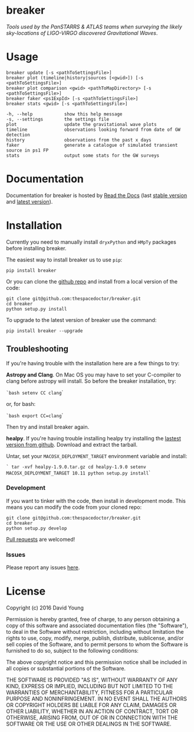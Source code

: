 breaker
=======

*Tools used by the PanSTARRS & ATLAS teams when surveying the likely
sky-locations of LIGO-VIRGO discovered Gravitational Waves*.

Usage
=====

    breaker update [-s <pathToSettingsFile>]
    breaker plot (timeline|history|sources [<gwid>]) [-s <pathToSettingsFile>]
    breaker plot comparison <gwid> <pathToMapDirectory> [-s <pathToSettingsFile>]
    breaker faker <ps1ExpId> [-s <pathToSettingsFile>]
    breaker stats <gwid> [-s <pathToSettingsFile>]

    -h, --help            show this help message
    -s, --settings        the settings file
    plot                  update the gravitational wave plots
    timeline              observations looking forward from date of GW detection
    history               observations from the past x days
    faker                 generate a catalogue of simulated transient source in ps1 FP
    stats                 output some stats for the GW surveys

Documentation
=============

Documentation for breaker is hosted by [Read the
Docs](http://breaker.readthedocs.org/en/stable/) (last [stable
version](http://breaker.readthedocs.org/en/stable/) and [latest
version](http://breaker.readthedocs.org/en/latest/)).

Installation
============

Currently you need to manually install `dryxPython` and `HMpTy` packages
before installing breaker.

The easiest way to install breaker us to use `pip`:

    pip install breaker

Or you can clone the [github
repo](https://github.com/thespacedoctor/breaker) and install from a
local version of the code:

    git clone git@github.com:thespacedoctor/breaker.git
    cd breaker
    python setup.py install

To upgrade to the latest version of breaker use the command:

    pip install breaker --upgrade

Troubleshooting
---------------

If you're having trouble with the installation here are a few things to
try:

**Astropy and Clang**. On Mac OS you may have to set your C-compiler to
clang before astropy will install. So before the breaker installation,
try:

`` `bash setenv CC clang ``\`

or, for bash:

`` `bash export CC=clang ``\`

Then try and install breaker again.

**healpy**. If you're having trouble installing healpy try installing
the [lastest version from
github](https://github.com/healpy/healpy/releases). Download and extract
the tarball.

Untar, set your `MACOSX_DEPLOYMENT_TARGET` environment variable and
install:

`` ` tar -xvf healpy-1.9.0.tar.gz cd healpy-1.9.0 setenv MACOSX_DEPLOYMENT_TARGET 10.11 python setup.py install ``\`

### Development

If you want to tinker with the code, then install in development mode.
This means you can modify the code from your cloned repo:

    git clone git@github.com:thespacedoctor/breaker.git
    cd breaker
    python setup.py develop

[Pull requests](https://github.com/thespacedoctor/breaker/pulls) are
welcomed!

### Issues

Please report any issues
[here](https://github.com/thespacedoctor/breaker/issues).

License
=======

Copyright (c) 2016 David Young

Permission is hereby granted, free of charge, to any person obtaining a
copy of this software and associated documentation files (the
"Software"), to deal in the Software without restriction, including
without limitation the rights to use, copy, modify, merge, publish,
distribute, sublicense, and/or sell copies of the Software, and to
permit persons to whom the Software is furnished to do so, subject to
the following conditions:

The above copyright notice and this permission notice shall be included
in all copies or substantial portions of the Software.

THE SOFTWARE IS PROVIDED "AS IS", WITHOUT WARRANTY OF ANY KIND, EXPRESS
OR IMPLIED, INCLUDING BUT NOT LIMITED TO THE WARRANTIES OF
MERCHANTABILITY, FITNESS FOR A PARTICULAR PURPOSE AND NONINFRINGEMENT.
IN NO EVENT SHALL THE AUTHORS OR COPYRIGHT HOLDERS BE LIABLE FOR ANY
CLAIM, DAMAGES OR OTHER LIABILITY, WHETHER IN AN ACTION OF CONTRACT,
TORT OR OTHERWISE, ARISING FROM, OUT OF OR IN CONNECTION WITH THE
SOFTWARE OR THE USE OR OTHER DEALINGS IN THE SOFTWARE.
